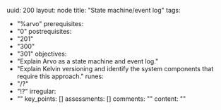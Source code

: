 uuid: 200
layout: node
title: "State machine/event log"
tags:
 - "%arvo"
prerequisites:
  - "0"
postrequisites:
  - "201"
  - "300"
  - "301"
objectives:
  - "Explain Arvo as a state machine and event log."
  - "Explain Kelvin versioning and identify the system components that require this approach."
runes:
  - "/?"
  - "!?"
irregular:
  - ""
key_points: []
assessments: []
comments: ""
content: ""